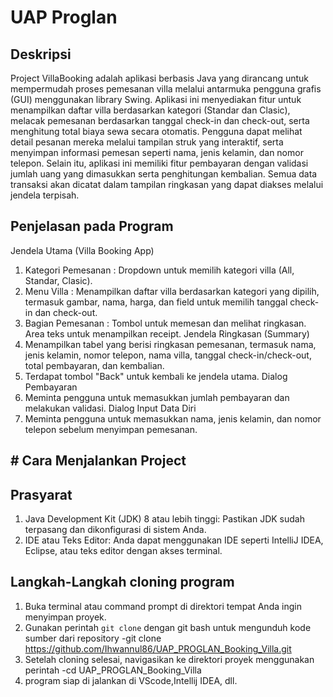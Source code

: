 # UAP Proglan

## Deskripsi

Project VillaBooking adalah aplikasi berbasis Java yang dirancang untuk mempermudah proses pemesanan villa melalui antarmuka pengguna grafis (GUI) menggunakan library Swing. Aplikasi ini menyediakan fitur untuk menampilkan daftar villa berdasarkan kategori (Standar dan Clasic), melacak pemesanan berdasarkan tanggal check-in dan check-out, serta menghitung total biaya sewa secara otomatis. Pengguna dapat melihat detail pesanan mereka melalui tampilan struk yang interaktif, serta menyimpan informasi pemesan seperti nama, jenis kelamin, dan nomor telepon. Selain itu, aplikasi ini memiliki fitur pembayaran dengan validasi jumlah uang yang dimasukkan serta penghitungan kembalian. Semua data transaksi akan dicatat dalam tampilan ringkasan yang dapat diakses melalui jendela terpisah.

## Penjelasan pada Program

Jendela Utama (Villa Booking App)
1. Kategori Pemesanan : Dropdown untuk memilih kategori villa (All, Standar, Clasic).
2. Menu Villa : Menampilkan daftar villa berdasarkan kategori yang dipilih, termasuk gambar, nama, harga, dan field untuk memilih tanggal check-in dan check-out.
3. Bagian Pemesanan : Tombol untuk memesan dan melihat ringkasan. Area teks untuk menampilkan receipt.
Jendela Ringkasan (Summary)
4. Menampilkan tabel yang berisi ringkasan pemesanan, termasuk nama, jenis kelamin, nomor telepon, nama villa, tanggal check-in/check-out, total pembayaran, dan kembalian.
5. Terdapat tombol "Back" untuk kembali ke jendela utama.
Dialog Pembayaran
6. Meminta pengguna untuk memasukkan jumlah pembayaran dan melakukan validasi.
Dialog Input Data Diri
7. Meminta pengguna untuk memasukkan nama, jenis kelamin, dan nomor telepon sebelum menyimpan pemesanan.

## # Cara Menjalankan Project
## Prasyarat
1. Java Development Kit (JDK) 8 atau lebih tinggi: Pastikan JDK sudah terpasang dan dikonfigurasi di sistem Anda.
2. IDE atau Teks Editor: Anda dapat menggunakan IDE seperti IntelliJ IDEA, Eclipse, atau teks editor dengan akses terminal.

## Langkah-Langkah cloning program
1. Buka terminal atau command prompt di direktori tempat Anda ingin menyimpan proyek.
2. Gunakan perintah `git clone` dengan git bash untuk mengunduh kode sumber dari repository
 -git clone https://github.com/Ihwannul86/UAP_PROGLAN_Booking_Villa.git
3. Setelah cloning selesai, navigasikan ke direktori proyek menggunakan perintah
 -cd UAP_PROGLAN_Booking_Villa
4. program siap di jalankan di VScode,Intellij IDEA, dll.